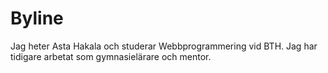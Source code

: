 Byline
=========

Jag heter Asta Hakala och studerar Webbprogrammering vid BTH. Jag har tidigare
arbetat som gymnasielärare och mentor. 

